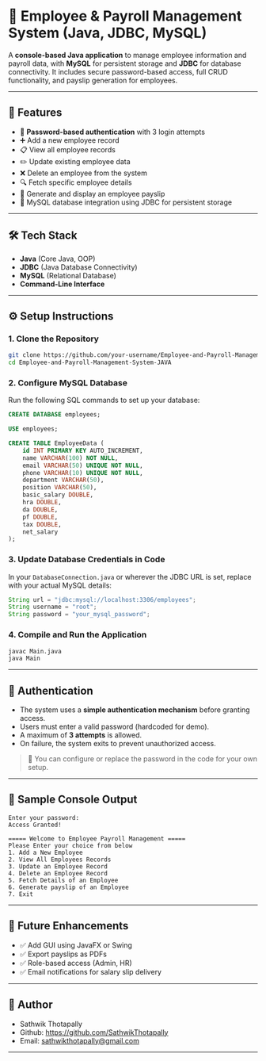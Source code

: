 
# 🧾 Employee & Payroll Management System (Java, JDBC, MySQL)

A **console-based Java application** to manage employee information and payroll data, with **MySQL** for persistent storage and **JDBC** for database connectivity. It includes secure password-based access, full CRUD functionality, and payslip generation for employees.

---

## 🚀 Features

- 🔐 **Password-based authentication** with 3 login attempts
- ➕ Add a new employee record
- 📋 View all employee records
- ✏️ Update existing employee data
- ❌ Delete an employee from the system
- 🔍 Fetch specific employee details
- 🧾 Generate and display an employee payslip
- 💾 MySQL database integration using JDBC for persistent storage

---

## 🛠️ Tech Stack

- **Java** (Core Java, OOP)
- **JDBC** (Java Database Connectivity)
- **MySQL** (Relational Database)
- **Command-Line Interface**

---

## ⚙️ Setup Instructions

### 1. Clone the Repository

```bash
git clone https://github.com/your-username/Employee-and-Payroll-Management-System-JAVA.git
cd Employee-and-Payroll-Management-System-JAVA
````

### 2. Configure MySQL Database

Run the following SQL commands to set up your database:

```sql
CREATE DATABASE employees;

USE employees;

CREATE TABLE EmployeeData (
    id INT PRIMARY KEY AUTO_INCREMENT,
    name VARCHAR(100) NOT NULL,
    email VARCHAR(50) UNIQUE NOT NULL,
    phone VARCHAR(10) UNIQUE NOT NULL,
    department VARCHAR(50),
    position VARCHAR(50),
    basic_salary DOUBLE,
    hra DOUBLE,
    da DOUBLE,
    pf DOUBLE,
    tax DOUBLE,
    net_salary
);
```

### 3. Update Database Credentials in Code

In your `DatabaseConnection.java` or wherever the JDBC URL is set, replace with your actual MySQL details:

```java
String url = "jdbc:mysql://localhost:3306/employees";
String username = "root";
String password = "your_mysql_password";
```

### 4. Compile and Run the Application

```bash
javac Main.java
java Main
```

---

## 🔐 Authentication

* The system uses a **simple authentication mechanism** before granting access.
* Users must enter a valid password (hardcoded for demo).
* A maximum of **3 attempts** is allowed.
* On failure, the system exits to prevent unauthorized access.

> 🔧 You can configure or replace the password in the code for your own setup.

---

## 🧾 Sample Console Output

```
Enter your password:
Access Granted!

===== Welcome to Employee Payroll Management =====
Please Enter your choice from below
1. Add a New Employee
2. View All Employees Records
3. Update an Employee Record
4. Delete an Employee Record
5. Fetch Details of an Employee
6. Generate payslip of an Employee
7. Exit
```

---

## 📌 Future Enhancements

* ✅ Add GUI using JavaFX or Swing
* ✅ Export payslips as PDFs
* ✅ Role-based access (Admin, HR)
* ✅ Email notifications for salary slip delivery

---

## 👤 Author

* Sathwik Thotapally
* Github: https://github.com/SathwikThotapally
* Email: sathwikthotapally@gmail.com

---
